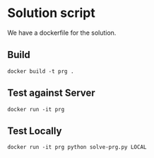 # Solution script
We have a dockerfile for the solution.

## Build
```
docker build -t prg . 
```

## Test against Server
```
docker run -it prg
```

## Test Locally
```
docker run -it prg python solve-prg.py LOCAL
```

